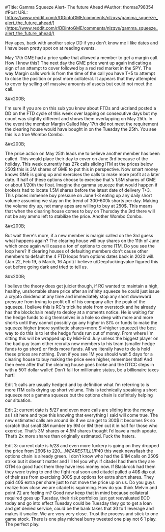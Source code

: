 #Title: Gamma Squeeze Alert- The future Ahead
#Author: thomas798354
#Post URL: [https://www.reddit.com/r/DDintoGME/comments/nlzqvs/gamma_squeeze_alert_the_future_ahead/](https://www.reddit.com/r/DDintoGME/comments/nlzqvs/gamma_squeeze_alert_the_future_ahead/)


Hey apes, back with another spicy DD if you don't know me I like dates and I have been pretty spot on at reading events.  

May 17th GME had a price spike that allowed a member to get a margin call.  How I know this?  The next day the GME price went up again indicating a sign of an attempt to cover followed by a red red market in the SPY.  The way Margin calls work is from the time of the call you have T+5 to attempt to close the position or post more collateral.  It appears that they attempted to cover by selling off massive amounts of assets but could not meet the call.

&amp;#x200B;

I'm sure if you are on this sub you know about FTDs and u/criand posted a DD on the FTD cycle of this week over lapping on consecutive days but my count was slightly different and shows them overlapping on May 25th.  In the event the member Margin Called May 17th did not meet the requirement the clearing house would have bought in on the Tuesday the 25th.  You see this is a true Wombo Combo.

&amp;#x200B;

The price action on May 25th leads me to believe another member has been called.  This would place their day to cover on June 3rd because of the holiday.  This week currently has 27k calls sliding ITM at the prices below 250$ this is 3M shares of GME to put this in perspective.  Now smart money knows GME is going up and exercises the calls to make more profit at a later date.  If half of these options choose to exercise  that's 1.5M shares of GME or about 1/20th the float.  Imagine the gamma squeeze that would happen if brokers had to locate 1.5M shares before the latest date of delivery T+3.  This places immense buy pressure on June 1-3 eating up any daily short volume assuming we stay on the trend of 300-600k shorts per day.  Making the volume dry up, not many apes are willing to buy at 250$.  This means that when the clearing house comes to buy on Thursday the 3rd there will not be any ammo left to stabilize the price.  Another Wombo Combo.   

&amp;#x200B;

But wait there's more, if a new member is margin called on the 3rd guess what happens again? The clearing house will buy shares on the 11th of June which once again will cause a ton of options to come ITM.  Do you see the loop here?  If clearing houses of defaulting members don't cause other members to default the 4 FTD loops from options dates back in 2020 will. (Jan 22, Feb 19, 5 March, 16 April)  I believe u/Deepfuckingvalue figured this out before going dark and tried to tell us.  

&amp;#x200B;

I believe the theory does get juicier though, if RC wanted to maintain a high, healthy, unshortable share price after an infinity squeeze he could just issue a crypto dividend at any time and immediately stop any short downward pressure from trying to profit off of his company after the peak of the squeeze.  I believe this is RC's trick he stole from overstock and he already has the blockchain ready to deploy at a moments notice.  He is waiting for the hedge funds to dig themselves in a hole so deep with more and more shorts until they cannot possibly go any higher in SI% or funds to make the squeeze higher (more synthetic shares=more SI=higher squeeze)  the best way to do this is to let the hedge funds run out of money.  From where I'm sitting this will be wrapped up by Mid-End July unless the biggest player on the bad guy team either recruits new members to his team (smaller hedge funds to go short) or finds more funds.  All we literally have to do is hold these prices are nothing.  Even if you see 1M you should wait 5 days for a clearing house to buy making the price even higher, remember that! And then even after that the clearing house goes broke and the DTCC steps in with a 50T dollar wallet! Don’t fall for millionaire status, be a billionaire taxes hurt!

Edit 1: calls are usually hedged and by definition what I’m referring to is more ITM calls drying up short volume. This is technically speaking a short squeeze not a gamma squeeze but the options chain is definitely helping our situation.

Edit 2: current date is 5/27 and even more calls are sliding into the money as I sit here and type this knowing that everything I said will come true. The new estimated calls are around 6k if we can get to 300$ it becomes 9k so scratch that small 3M number try 9M or 6M then cut it in half for those who exercise. That’s 3M shares or 4.5M shares thought I’d leave a math update. That’s 2x more shares than originally estimated. Fuck the haters.

Edit 3: current date is 5/28 and even more fuckery is going on they dropped the price from 260$ to 220$....WE ARE STILL UP 40$ this week newsflash the options chain is already green. I don’t know who had the 9.1M calls on 250$ strike but it doesn’t matter and I’ll tel you why: if citadel had them they are OTM so good fuck them they have less money now. If Blackrock had them they were trying to end the fight real soon and citadel pulled a 40$ dip out of their ass from exercising 300$ put options for extra short shares. They paid 40$ extra per share just to not move the price up on us. Do you guys realize how close we are citadel is squirming. How do you think Melvin and point 72 are feeling rn? Good now keep that in mind because collateral required goes up Tuesday, their risk portfolios just got reevaluated EOD today and go into effect Tuesday could be Tuesday they go to get a loan and get denied service, could be the bank takes that 30 to 1 leverage and makes it smaller. We are very very close. Trust the process and stick to one game stock. There is one play micheal burry tweeted one play not 6 1 play. The perfect play.